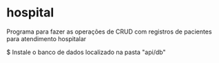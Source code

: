 # hospital
Programa para fazer as operações de CRUD com registros de pacientes para atendimento hospitalar

$ Instale o banco de dados localizado na pasta "api/db"
